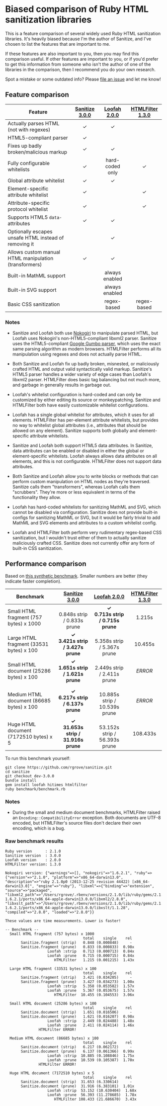 # Biased comparison of Ruby HTML sanitization libraries

This is a feature comparison of several widely used Ruby HTML sanitization
libraries. It's heavily biased because I'm the author of Sanitize, and I've
chosen to list the features that are important to me.

If these features are also important to you, then you may find this comparison
useful. If other features are important to you, or if you'd prefer to get this
information from someone who isn't the author of one of the libraries in the
comparison, then I recommend you do your own research.

Spot a mistake or some outdated info? Please [file an issue][issues] and let me
know!

[issues]:https://github.com/rgrove/sanitize/issues

## Feature comparison

Feature                                               | [Sanitize 3.0.0][sanitize] | [Loofah 2.0.0][loofah] | [HTMLFilter 1.3.0][htmlfilter] |
----------------------------------------------------- |:--------------------------:|:----------------------:|:------------------------------:|
Actually parses HTML (not with regexes)               | ✓                          | ✓                      |                                |
HTML5-compliant parser                                | ✓                          |                        |                                |
Fixes up badly broken/malicious markup                | ✓                          | ✓                      |                                |
Fully configurable whitelists                         | ✓                          | hard-coded only        | ✓                              |
Global attribute whitelist                            | ✓                          | ✓                      |                                |
Element-specific attribute whitelist                  | ✓                          |                        | ✓                              |
Attribute-specific protocol whitelist                 | ✓                          |                        | ✓                              |
Supports HTML5 `data-` attributes                     | ✓                          | ✓                      |                                |
Optionally escapes unsafe HTML instead of removing it |                            | ✓                      |                                |
Allows custom manual HTML manipulation (transformers) | ✓                          | ✓                      |                                |
Built-in MathML support                               |                            | always enabled         |                                |
Built-in SVG support                                  |                            | always enabled         |                                |
Basic CSS sanitization                                |                            | regex-based            | regex-based                    |

### Notes

* Sanitize and Loofah both use [Nokogiri][nokogiri] to manipulate parsed HTML,
  but Loofah uses Nokogiri's non-HTML5-compliant libxml2 parser. Sanitize uses
  the HTML5-compliant [Google Gumbo parser][gumbo], which uses the exact same
  parsing algorithm as modern browsers. HTMLFilter performs all its manipulation
  using regexes and does not actually parse HTML.

* Both Sanitize and Loofah fix up badly broken, misnested, or maliciously
  crafted HTML and output valid syntactically valid markup. Sanitize's HTML5
  parser handles a wider variety of edge cases than Loofah's libxml2 parser.
  HTMLFilter does basic tag balancing but not much more, and garbage in
  generally results in garbage out.

* Loofah's whitelist configuration is hard-coded and can only be customized by
  either editing its source or monkeypatching. Sanitize and HTMLFilter both have
  easily customizable whitelist configurations.

* Loofah has a single global whitelist for attributes, which it uses for all
  elements. HTMLFilter has per-element attribute whitelists, but provides no way
  to whitelist global attributes (i.e., attributes that should be allowed on any
  element). Sanitize supports both globally and element-specific attribute
  whitelists.

* Sanitize and Loofah both support HTML5 data attributes. In Sanitize, data
  attributes can be enabled or disabled in either the global or element-specific
  whitelists. Loofah always allows data attributes on all elements, and this is
  not configurable. HTMLFilter does not support data attributes.

* Both Sanitize and Loofah allow you to write blocks or methods that can perform
  custom manipulation on HTML nodes as they're traversed. Sanitize calls them
  "transformers", whereas Loofah calls them "scrubbers". They're more or less
  equivalent in terms of the functionality they allow.

* Loofah has hard-coded whitelists for sanitizing MathML and SVG, which cannot
  be disabled via configuration. Sanitize does not provide built-in configs for
  sanitizing MathML or SVG, but it would be fairly trivial to add MathML and
  SVG elements and attributes to a custom whitelist config.

* Loofah and HTMLFilter both perform very rudimentary regex-based CSS
  sanitization, but I wouldn't trust either of them to actually sanitize
  maliciously crafted CSS. Sanitize does not currently offer any form of
  built-in CSS sanitization.

[gumbo]:https://github.com/google/gumbo-parser
[nokogiri]:http://nokogiri.org/

## Performance comparison

Based on [this synthetic benchmark][benchmark]. Smaller numbers are better (they
indicate faster completion).

[benchmark]:https://github.com/rgrove/sanitize/tree/dev-3.0.0/benchmark

Benchmark                                | [Sanitize 3.0.0][sanitize]             | [Loofah 2.0.0][loofah]               | [HTMLFilter 1.3.0][htmlfilter]
---------------------------------------- |:--------------------------------------:|:------------------------------------:|:------------------------------:
Small HTML fragment (757 bytes) x 1000   | <br>0.848s strip / 0.833s prune        | **✓<br>0.713s strip / 0.715s prune** | 1.215s
Large HTML fragment (33531 bytes) x 100  | **✓<br>3.421s strip / 3.427s prune**   | <br>5.358s strip / 5.367s prune      | 10.455s
Small HTML document (25286 bytes) x 100  | **✓<br>1.651s strip / 1.621s prune**   | <br>2.449s strip / 2.411s prune      | _ERROR_
Medium HTML document (86685 bytes) x 100 | **✓<br>6.217s strip / 6.137s prune**   | <br>10.885s strip / 10.539s prune    | _ERROR_
Huge HTML document (7172510 bytes) x 5   | **✓<br>31.653s strip / 31.916s prune** | <br>53.152s strip / 56.393s prune    | 108.433s

To run this benchmark yourself:

```
git clone https://github.com/rgrove/sanitize.git
cd sanitize
git checkout dev-3.0.0
bundle install
gem install loofah hitimes htmlfilter
ruby benchmark/benchmark.rb
```

### Notes

* During the small and medium document benchmarks, HTMLFilter raised an
  `Encoding::CompatibilityError` exception. Both documents are UTF-8 encoded,
  but HTMLFilter's source files don't declare their own encoding, which is a
  bug.

### Raw benchmark results

```
Ruby version      : 2.1.0
Sanitize version  : 3.0.0
Loofah version    : 2.0.0
HTMLFilter version: 1.3.0

Nokogiri version: {"warnings"=>[], "nokogiri"=>"1.6.2.1", "ruby"=>{"version"=>"2.1.0", "platform"=>"x86_64-darwin13.0", "description"=>"ruby 2.1.0p0 (2013-12-25 revision 44422) [x86_64-darwin13.0]", "engine"=>"ruby"}, "libxml"=>{"binding"=>"extension", "source"=>"packaged", "libxml2_path"=>"/Users/rgrove/.rbenv/versions/2.1.0/lib/ruby/gems/2.1.0/gems/nokogiri-1.6.2.1/ports/x86_64-apple-darwin13.0.0/libxml2/2.8.0", "libxslt_path"=>"/Users/rgrove/.rbenv/versions/2.1.0/lib/ruby/gems/2.1.0/gems/nokogiri-1.6.2.1/ports/x86_64-apple-darwin13.0.0/libxslt/1.1.28", "compiled"=>"2.8.0", "loaded"=>"2.8.0"}}

These values are time measurements. Lower is faster!

-- Benchmark --
  Small HTML fragment (757 bytes) x 1000
                                   total    single    rel
       Sanitize.fragment (strip)   0.848 (0.000848)     -
       Sanitize.fragment (prune)   0.833 (0.000833)  0.98x
                   Loofah :strip   0.713 (0.000713)  0.84x
                   Loofah :prune   0.715 (0.000715)  0.84x
                      HTMLFilter   1.215 (0.001215)  1.43x

  Large HTML fragment (33531 bytes) x 100
                                   total    single    rel
       Sanitize.fragment (strip)   3.421 (0.034205)     -
       Sanitize.fragment (prune)   3.427 (0.034273)  1.00x
                   Loofah :strip   5.358 (0.053582)  1.57x
                   Loofah :prune   5.367 (0.053675)  1.57x
                      HTMLFilter  10.455 (0.104553)  3.06x

  Small HTML document (25286 bytes) x 100
                                   total    single    rel
       Sanitize.document (strip)   1.651 (0.016506)     -
       Sanitize.document (prune)   1.621 (0.016207)  0.98x
                   Loofah :strip   2.449 (0.024488)  1.48x
                   Loofah :prune   2.411 (0.024114)  1.46x
               HTMLFilter ERROR!

  Medium HTML document (86685 bytes) x 100
                                   total    single    rel
       Sanitize.document (strip)   6.217 (0.062172)     -
       Sanitize.document (prune)   6.137 (0.061366)  0.99x
                   Loofah :strip  10.885 (0.108846)  1.75x
                   Loofah :prune  10.539 (0.105387)  1.70x
               HTMLFilter ERROR!

  Huge HTML document (7172510 bytes) x 5
                                   total    single    rel
       Sanitize.document (strip)  31.653 (6.330614)     -
       Sanitize.document (prune)  31.916 (6.383101)  1.01x
                   Loofah :strip  53.152 (10.630404)  1.68x
                   Loofah :prune  56.393 (11.278685)  1.78x
                      HTMLFilter 108.433 (21.686670)  3.43x
```


[htmlfilter]:https://github.com/rubyworks/htmlfilter
[loofah]:https://github.com/flavorjones/loofah
[sanitize]:https://github.com/rgrove/sanitize
